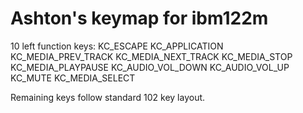 # Ashton's keymap for ibm122m
10 left function keys:
KC_ESCAPE	KC_APPLICATION
KC_MEDIA_PREV_TRACK	KC_MEDIA_NEXT_TRACK
KC_MEDIA_STOP	KC_MEDIA_PLAYPAUSE
KC_AUDIO_VOL_DOWN	KC_AUDIO_VOL_UP
KC_MUTE	KC_MEDIA_SELECT

Remaining keys follow standard 102 key layout.
